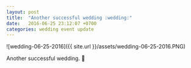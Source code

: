 ```yaml
---
layout: post
title:  "Another successful wedding :wedding:"
date:   2016-06-25 23:12:07 +0700
categories: wedding event update
---
```

![wedding-06-25-2016]({{ site.url }}/assets/wedding-06-25-2016.PNG)

Another successful wedding. :wedding:

